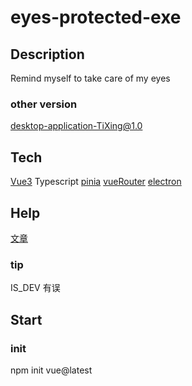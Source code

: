 # eyes-protected-exe
## Description
Remind myself to take care of my eyes
### other version 
[desktop-application-TiXing@1.0](https://github.com/DarkLight-Long/desktop-application-TiXing)
## Tech
[Vue3](https://staging-cn.vuejs.org/)
Typescript
[pinia](https://pinia.vuejs.org/)
[vueRouter](https://router.vuejs.org/zh/)
[electron](https://www.electronjs.org/)

## Help
[文章](https://blog.csdn.net/weixin_30230009/article/details/124011634)
### tip
IS_DEV 有误

## Start
### init
npm init vue@latest
